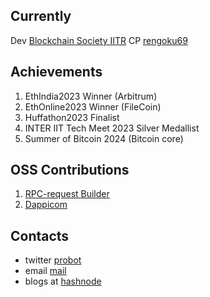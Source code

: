                                          
<!---
Prabhat1308/Prabhat1308 is a ✨ special ✨ repository because its `README.md` (this file) appears on your GitHub profile.
You can click the Preview link to take a look at your changes.
--->

## Currently
   Dev [Blockchain Society IITR](https://x.com/BlocSocIITR)
   CP [rengoku69](https://codeforces.com/profile/rengoku69)
   
## Achievements

1. EthIndia2023 Winner (Arbitrum)
2. EthOnline2023 Winner (FileCoin)
3. Huffathon2023 Finalist
4. INTER IIT Tech Meet 2023 Silver Medallist
5. Summer of Bitcoin 2024 (Bitcoin core)

## OSS Contributions

1. [RPC-request Builder](https://github.com/NethermindEth/rpc-request-builder)
2. [Dappicom](https://github.com/tonk-gg/dappicom)

## Contacts 
  *  twitter [probot](https://x.com/pr0b0t1sc00l)
  *  email [mail](prabhatverma329@gmail.com)
  *  blogs at [hashnode](probot.hashnode.dev)
